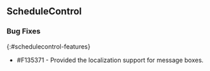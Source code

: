 ## ScheduleControl

### Bug Fixes
{:#schedulecontrol-features}

* \#F135371 - Provided the localization support for message boxes.